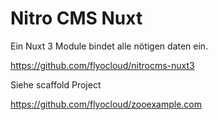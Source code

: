 # Nitro CMS Nuxt

Ein Nuxt 3 Module bindet alle nötigen daten ein.

https://github.com/flyocloud/nitrocms-nuxt3

Siehe scaffold Project

https://github.com/flyocloud/zooexample.com